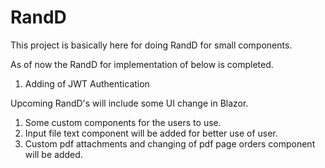 # RandD

This project is basically here for doing RandD for small components.

As of now the RandD for implementation of below is completed.

1. Adding of JWT Authentication

Upcoming RandD's will include some UI change in Blazor.
1. Some custom components for the users to use.
2. Input file text component will be added for better use of user.
3. Custom pdf attachments and changing of pdf page orders component will be added.
